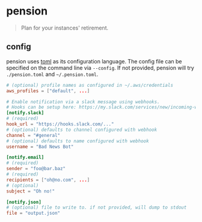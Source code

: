 # pension

> Plan for your instances' retirement.

## config

pension uses [toml](https://github.com/mojombo/toml) as its configuration
language. The config file can be specified on the command line via `--config`.
If not provided, pension will try `./pension.toml` and `~/.pension.toml`.

```toml
# (optional) profile names as configured in ~/.aws/credentials
aws_profiles = ["default", ...]

# Enable notification via a slack message using webhooks.
# Hooks can be setup here: https://my.slack.com/services/new/incoming-webhook/
[notify.slack]
# (required)
hook_url = "https://hooks.slack.com/..."
# (optional) defaults to channel configured with webhook
channel = "#general"
# (optional) defaults to name configured with webhook
username = "Bad News Bot"

[notify.email]
# (required)
sender = "foo@bar.baz"
# (required)
recipients = ["oh@no.com", ...]
# (optional)
subject = "Oh no!"

[notify.json]
# (optional) file to write to. if not provided, will dump to stdout
file = "output.json"
```
